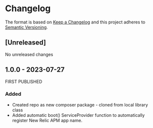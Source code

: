 # Changelog

The format is based on [Keep a Changelog](http://keepachangelog.com/en/1.0.0/)
and this project adheres to [Semantic Versioning](http://semver.org/spec/v2.0.0.html).

## [Unreleased]

No unreleased changes

## 1.0.0 - 2023-07-27

FIRST PUBLISHED

### Added

* Created repo as new composer package - cloned from local library class
* Added automatic boot() ServiceProvider function to automatically register New Relic APM app name.
